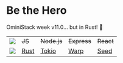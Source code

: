 # Be the Hero
OminiStack week v11.0... but in Rust! 🦀

<table>
  <tr>
    <td><img src="https://user-images.githubusercontent.com/183722/72535688-b9e00d00-3857-11ea-9404-bc6f54f0f8ba.jpg"></td>
    <td><s>JS</s></td>
    <td><s>Node.js</s></td>
    <td><s>Express</s></td>
    <td><s>React</s></td>
  </tr>
  <tr>
    <td><img src="https://user-images.githubusercontent.com/183722/72535687-b9e00d00-3857-11ea-9e45-15dd3a0bd7fe.jpg"></td>
    <td><a href="https://www.rust-lang.org/" target="_blank">Rust</a></td>
    <td><a href="https://tokio.rs/" target="_blank">Tokio</a></td>
    <td><a href="https://github.com/seanmonstar/warp" target="_blank">Warp</a></td>
    <td><a href="https://seed-rs.org/" target="_blank">Seed</a></td>
  </tr>
</table>